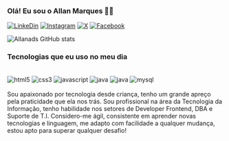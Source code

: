 ### Olá! Eu sou o Allan Marques 👋🏽

[![LinkeDin](https://img.shields.io/badge/LinkedIn-0077B5?style=for-the-badge&logo=linkedin&logoColor=white)](www.linkedin.com/in/allan-marques-59785b127)
[![Instagram](https://img.shields.io/badge/Instagram-E4405F?style=for-the-badge&logo=instagram&logoColor=white)]([www.linkedin.com/in/allan-marques-59785b127](https://www.instagram.com/invites/contact/?i=14c2r86hysdfs&utm_content=q8yr066))
[![X](https://img.shields.io/badge/Twitter-1DA1F2?style=for-the-badge&logo=twitter&logoColor=white)](https://twitter.com/Allan_tads)
[![Facebook](https://img.shields.io/badge/Facebook-1877F2?style=for-the-badge&logo=facebook&logoColor=white)](https://www.facebook.com/kaleb.lucas.5815/about)

![Allanads GitHub stats](https://github-readme-stats.vercel.app/api?username=Allanads&show_icons=true&theme=radical)

### Tecnologias que eu uso no meu dia

<div style="display: inline_block"><br/>
    <img align="center" alt="html5" src="https://img.shields.io/badge/HTML5-E34F26?style=for-the-badge&logo=html5&logoColor=white" />
    <img align="center" alt="css3" src="https://img.shields.io/badge/CSS3-1572B6?style=for-the-badge&logo=css3&logoColor=white" />
    <img align="center" alt="javascript" src="https://img.shields.io/badge/JavaScript-323330?style=for-the-badge&logo=javascript&logoColor=F7DF1E" />
    <img align="center" alt="java" src="https://img.shields.io/badge/Java-ED8B00?style=for-the-badge&logo=openjdk&logoColor=white" />
    <img align="center" alt="java" src="https://img.shields.io/badge/PHP-777BB4?style=for-the-badge&logo=php&logoColor=white" />
    <img align="center" alt="mysql" src="https://img.shields.io/badge/MySQL-00000F?style=for-the-badge&logo=mysql&logoColor=white" />
</div>
<br>
Sou apaixonado por tecnologia desde criança, tenho um grande apreço pela praticidade que ela nos trás. Sou profissional na área da Tecnologia da Informação, tenho habilidade nos setores de Developer Frontend, DBA e Suporte de T.I. Considero-me ágil, consistente em aprender novas tecnologias e linguagem, me adapto com facilidade a qualquer mudança, estou apto para superar qualquer desafio! 

